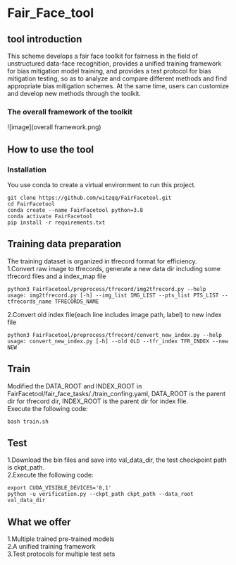# Fair_Face_tool
## tool introduction
This scheme develops a fair face toolkit for fairness in the field of unstructured data-face recognition, provides a unified training framework for bias mitigation model training, and provides a test protocol for bias mitigation testing, so as to analyze and compare different methods and find appropriate bias mitigation schemes.
At the same time, users can customize and develop new methods through the toolkit.
### The overall framework of the toolkit
![image](overall framework.png)
## How to use the tool
### Installation    
You use conda to create a virtual environment to run this project.  
  ```
  git clone https://github.com/witzqq/FairFacetool.git  
  cd FairFacetool        
  conda create --name FairFacetool python=3.8      
  conda activate FairFacetool        
  pip install -r requirements.txt
  ```
## Training data preparation
The training dataset is organized in tfrecord format for efficiency.  
1.Convert raw image to tfrecords, generate a new data dir including some tfrecord files and a index_map file
```
python3 FairFacetool/preprocess/tfrecord/img2tfrecord.py --help
usage: img2tfrecord.py [-h] --img_list IMG_LIST --pts_list PTS_LIST --tfrecords_name TFRECORDS_NAME
```
2.Convert old index file(each line includes image path, label) to new index file
```
python3 FairFacetool/preprocess/tfrecord/convert_new_index.py --help
usage: convert_new_index.py [-h] --old OLD --tfr_index TFR_INDEX --new NEW
```
## Train
Modified the DATA_ROOT and INDEX_ROOT in FairFacetool/fair_face_tasks/./train_confing.yaml, DATA_ROOT is the parent dir for tfrecord dir, INDEX_ROOT is the parent dir for index file.  
Execute the following code:
```
bash train.sh
```

## Test
1.Download the bin files and save into val_data_dir, the test checkpoint path is ckpt_path.  
2.Execute the following code:
```
export CUDA_VISIBLE_DEVICES='0,1'
python -u verification.py --ckpt_path ckpt_path --data_root val_data_dir
```
## What we offer
1.Multiple trained pre-trained models  
2.A unified training framework  
3.Test protocols for multiple test sets

